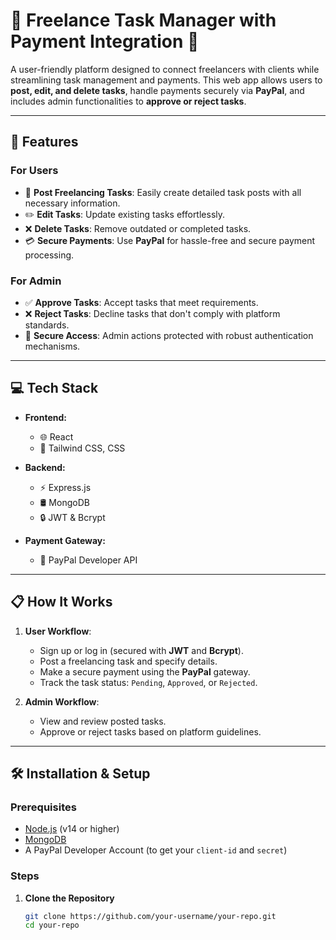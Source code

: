 # 🌟 **Freelance Task Manager with Payment Integration** 🌟

A user-friendly platform designed to connect freelancers with clients while streamlining task management and payments. This web app allows users to **post, edit, and delete tasks**, handle payments securely via **PayPal**, and includes admin functionalities to **approve or reject tasks**.

---

## **🚀 Features**

### **For Users**
- 📝 **Post Freelancing Tasks**: Easily create detailed task posts with all necessary information.
- ✏️ **Edit Tasks**: Update existing tasks effortlessly.
- ❌ **Delete Tasks**: Remove outdated or completed tasks.
- 💳 **Secure Payments**: Use **PayPal** for hassle-free and secure payment processing.

### **For Admin**
- ✅ **Approve Tasks**: Accept tasks that meet requirements.
- ❌ **Reject Tasks**: Decline tasks that don't comply with platform standards.
- 🔐 **Secure Access**: Admin actions protected with robust authentication mechanisms.

---

## **💻 Tech Stack**

- **Frontend:**  
  - 🌐 React  
  - 🎨 Tailwind CSS, CSS  

- **Backend:**  
  - ⚡ Express.js  
  - 🛢️ MongoDB  
  - 🔒 JWT & Bcrypt  

- **Payment Gateway:**  
  - 💸 PayPal Developer API  

---

## **📋 How It Works**

1. **User Workflow**:
   - Sign up or log in (secured with **JWT** and **Bcrypt**).
   - Post a freelancing task and specify details.
   - Make a secure payment using the **PayPal** gateway.
   - Track the task status: `Pending`, `Approved`, or `Rejected`.

2. **Admin Workflow**:
   - View and review posted tasks.
   - Approve or reject tasks based on platform guidelines.

---

## **🛠️ Installation & Setup**

### **Prerequisites**
- [Node.js](https://nodejs.org/) (v14 or higher)
- [MongoDB](https://www.mongodb.com/)
- A PayPal Developer Account (to get your `client-id` and `secret`)

### **Steps**

1. **Clone the Repository**  
   ```bash
   git clone https://github.com/your-username/your-repo.git
   cd your-repo
